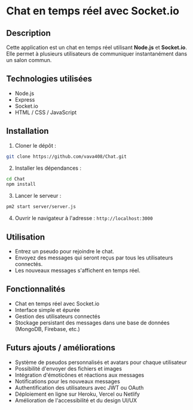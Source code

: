 # Chat en temps réel avec Socket.io

## Description

Cette application est un chat en temps réel utilisant **Node.js** et **Socket.io**. Elle permet à plusieurs utilisateurs de communiquer instantanément dans un salon commun.

## Technologies utilisées

* Node.js
* Express
* Socket.io
* HTML / CSS / JavaScript

## Installation

1. Cloner le dépôt :

```bash
git clone https://github.com/vava408/Chat.git
```

2. Installer les dépendances :

```bash
cd Chat
npm install
```

3. Lancer le serveur :

```bash
pm2 start server/server.js
```

4. Ouvrir le navigateur à l'adresse : `http://localhost:3000`

## Utilisation

* Entrez un pseudo pour rejoindre le chat.
* Envoyez des messages qui seront reçus par tous les utilisateurs connectés.
* Les nouveaux messages s'affichent en temps réel.

## Fonctionnalités

* Chat en temps réel avec Socket.io
* Interface simple et épurée
* Gestion des utilisateurs connectés
* Stockage persistant des messages dans une base de données (MongoDB, Firebase, etc.)

## Futurs ajouts / améliorations

* Système de pseudos personnalisés et avatars pour chaque utilisateur
* Possibilité d'envoyer des fichiers et images
* Intégration d'émoticônes et réactions aux messages
* Notifications pour les nouveaux messages
* Authentification des utilisateurs avec JWT ou OAuth
* Déploiement en ligne sur Heroku, Vercel ou Netlify
* Amélioration de l'accessibilité et du design UI/UX
